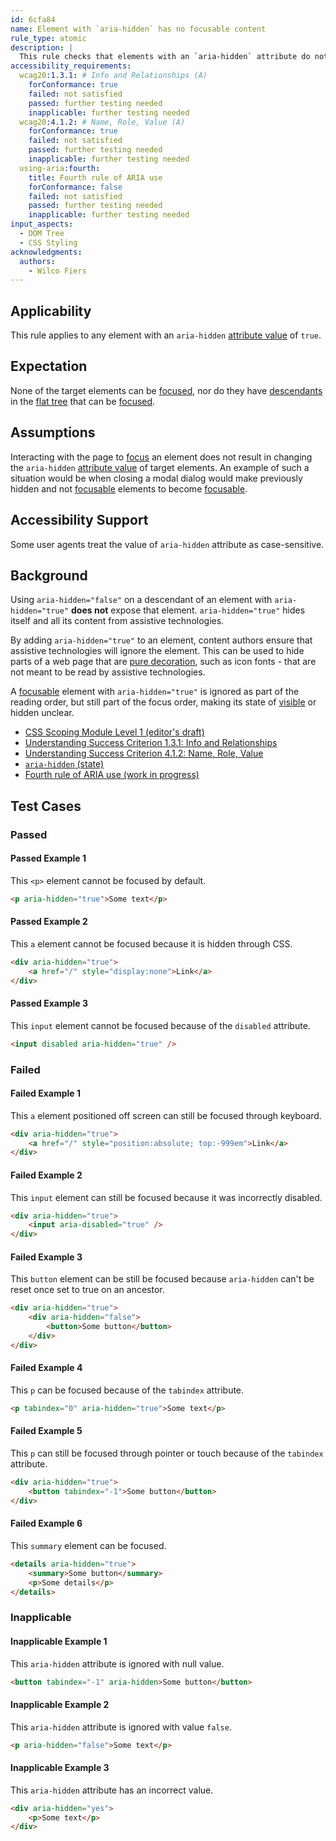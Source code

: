 ```yaml
---
id: 6cfa84
name: Element with `aria-hidden` has no focusable content
rule_type: atomic
description: |
  This rule checks that elements with an `aria-hidden` attribute do not contain focusable elements.
accessibility_requirements:
  wcag20:1.3.1: # Info and Relationships (A)
    forConformance: true
    failed: not satisfied
    passed: further testing needed
    inapplicable: further testing needed
  wcag20:4.1.2: # Name, Role, Value (A)
    forConformance: true
    failed: not satisfied
    passed: further testing needed
    inapplicable: further testing needed
  using-aria:fourth:
    title: Fourth rule of ARIA use
    forConformance: false
    failed: not satisfied
    passed: further testing needed
    inapplicable: further testing needed
input_aspects:
  - DOM Tree
  - CSS Styling
acknowledgments:
  authors:
    - Wilco Fiers
---
```


## Applicability

This rule applies to any element with an `aria-hidden` [attribute value][] of `true`.

## Expectation

None of the target elements can be [focused][], nor do they have [descendants](https://dom.spec.whatwg.org/#concept-tree-descendant) in the [flat tree](https://drafts.csswg.org/css-scoping/#flat-tree) that can be [focused][].

## Assumptions

Interacting with the page to [focus][focused] an element does not result in changing the `aria-hidden` [attribute value][] of target elements. An example of such a situation would be when closing a modal dialog would make previously hidden and not [focusable][] elements to become [focusable][].

## Accessibility Support

Some user agents treat the value of `aria-hidden` attribute as case-sensitive.

## Background

Using `aria-hidden="false"` on a descendant of an element with `aria-hidden="true"` **does not** expose that element. `aria-hidden="true"` hides itself and all its content from assistive technologies.

By adding `aria-hidden="true"` to an element, content authors ensure that assistive technologies will ignore the element. This can be used to hide parts of a web page that are [pure decoration](https://www.w3.org/TR/WCAG21/#dfn-pure-decoration), such as icon fonts - that are not meant to be read by assistive technologies.

A [focusable][] element with `aria-hidden="true"` is ignored as part of the reading order, but still part of the focus order, making its state of [visible](#visible) or hidden unclear.

- [CSS Scoping Module Level 1 (editor's draft)](https://drafts.csswg.org/css-scoping/)
- [Understanding Success Criterion 1.3.1: Info and Relationships](https://www.w3.org/WAI/WCAG21/Understanding/info-and-relationships)
- [Understanding Success Criterion 4.1.2: Name, Role, Value](https://www.w3.org/WAI/WCAG21/Understanding/name-role-value)
- [`aria-hidden` (state)](https://www.w3.org/TR/wai-aria-1.1/#aria-hidden)
- [Fourth rule of ARIA use (work in progress)](https://www.w3.org/TR/using-aria/#fourth)

## Test Cases

### Passed

#### Passed Example 1

This `<p>` element cannot be focused by default.

```html
<p aria-hidden="true">Some text</p>
```

#### Passed Example 2

This `a` element cannot be focused because it is hidden through CSS.

```html
<div aria-hidden="true">
	<a href="/" style="display:none">Link</a>
</div>
```

#### Passed Example 3

This `input` element cannot be focused because of the `disabled` attribute.

```html
<input disabled aria-hidden="true" />
```

### Failed

#### Failed Example 1

This `a` element positioned off screen can still be focused through keyboard.

```html
<div aria-hidden="true">
	<a href="/" style="position:absolute; top:-999em">Link</a>
</div>
```

#### Failed Example 2

This `input` element can still be focused because it was incorrectly disabled.

```html
<div aria-hidden="true">
	<input aria-disabled="true" />
</div>
```

#### Failed Example 3

This `button` element can be still be focused because `aria-hidden` can't be reset once set to true on an ancestor.

```html
<div aria-hidden="true">
	<div aria-hidden="false">
		<button>Some button</button>
	</div>
</div>
```

#### Failed Example 4

This `p` can be focused because of the `tabindex` attribute.

```html
<p tabindex="0" aria-hidden="true">Some text</p>
```

#### Failed Example 5

This `p` can still be focused through pointer or touch because of the `tabindex` attribute.

```html
<div aria-hidden="true">
	<button tabindex="-1">Some button</button>
</div>
```

#### Failed Example 6

This `summary` element can be focused.

```html
<details aria-hidden="true">
	<summary>Some button</summary>
	<p>Some details</p>
</details>
```

### Inapplicable

#### Inapplicable Example 1

This `aria-hidden` attribute is ignored with null value.

```html
<button tabindex="-1" aria-hidden>Some button</button>
```

#### Inapplicable Example 2

This `aria-hidden` attribute is ignored with value `false`.

```html
<p aria-hidden="false">Some text</p>
```

#### Inapplicable Example 3

This `aria-hidden` attribute has an incorrect value.

```html
<div aria-hidden="yes">
	<p>Some text</p>
</div>
```

[attribute value]: #attribute-value 'Definition of Attribute Value'
[focusable]: #focusable 'Definition of focusable'
[focused]: #focused 'Definition of focused'
